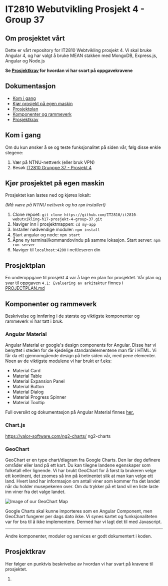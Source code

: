 # IT2810 Webutvikling Prosjekt 4 - Group 37
## Om prosjektet vårt
Dette er vårt repository for IT2810 Webtvikling prosjekt 4. Vi skal bruke Angular 4, og har valgt å bruke MEAN stakken med MongoDB, Express.js, Angular og Node.js

**Se [Prosjektkrav](#prosjektkrav) for hvordan vi har svart på oppgavekravene**

## Dokumentasjon
* [Kom i gang](#kom-i-gang)
* [Kjør prosjekt på egen maskin](#kjør-prosjektet-på-egen-maskin)
* [Prosjektplan](#prosjektplan)
* [Komponenter og rammeverk](#komponenter-og-rammeverk)
* [Prosjektkrav](#prosjektkrav)


## Kom i gang
Om du kun ønsker å se og teste funksjonalitet på siden vår, følg disse enkle stegene:
1. Vær på NTNU-nettverk (eller bruk VPN)
2. Besøk [IT2810 Grupppe 37 - Prosjekt 4](http://it2810-37.idi.ntnu.no:8084/)

## Kjør prosjektet på egen maskin
Prosjektet kan lastes ned og kjøres lokalt:

*(Må være på NTNU nettverk og ha `npm` installert)*

1. Clone repoet: `git clone https://github.com/IT2810/it2810-webutvikling-h17-prosjekt-4-group-37.git`
2. Naviger inn i prosjektmappen: `cd my-app`
3. Installer nødvendige moduler: `npm install`
4. Start angular og node: `npm start`
5. Åpne ny terminal/kommandovindu på samme lokasjon. Start server: `npm run server`
6. Naviger til `localhost:4200` i nettleseren din

[//]: # "Eventuel beskrivelse av hvordan man kan kjøre tester"

## Prosjektplan
En underoppgave til prosjekt 4 var å lage en plan for prosjektet. Vår plan og svar til oppgaven `4.1: Evaluering av arkitektur` finnes i [PROJECTPLAN.md](PROJECTPLAN.md)

## Komponenter og rammeverk
Beskrivelse og innføring i de største og viktigste komponenter og rammeverk vi har tatt i bruk.

### Angular Material
Angular Material er google's design components for Angular. Disse har vi benyttet i steden for de kjedelige standardelementene man får i HTML. Vi får da ett gjennomgående design på hele siden vår, med pene elementer. Noen av de viktigste modulene vi har brukt er f.eks:
* Material Card
* Material Table
* Material Expansion Panel
* Material Button
* Material Dialog
* Material Progress Spinner
* Material Tooltip

Full oversikt og dokumentasjon på Angular Material finnes [her.](https://material.angular.io/)

### Chart.js
https://valor-software.com/ng2-charts/
ng2-charts

### GeoChart
GeoChart er en type chart/diagram fra Google Charts. Den lar deg definere områder eller land på ett kart. Du kan tilegne landene egenskaper som folketall eller lignende. Vi har brukt GeoChart for å først la brukeren velge ett kontinent, det zoomes så inn på kontinentet slik at man kan velge ett land. Hvert land har informasjon om antall viner som kommer fra det landet når du holder musepekeren over. Om du trykker på et land vil en liste laste inn viner fra det valge landet.

![Image of our GeoChart Map](https://imgur.com/a/yWflA)

Google Charts skal kunne importeres som en Angular Component, men GeoChart fungerer per dags dato ikke. Vi synes kartet og funksjonaliteten var for bra til å ikke implementere. Dermed har vi lagt det til med Javascript.

---
Andre komponenter, moduler og services er godt dokumentert i koden.

## Prosjektkrav
Her følger en punktvis beskrivelse av hvordan vi har svart på kravene til prosjektet.

1.
